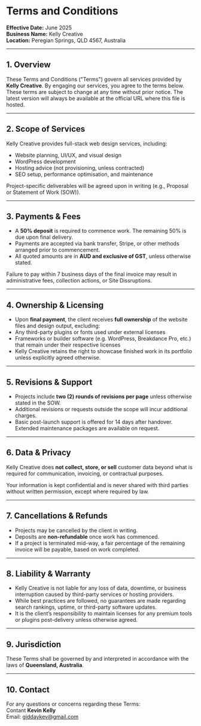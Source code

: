 # Terms and Conditions
**Effective Date:** June 2025<br>
**Business Name:** Kelly Creative<br>
**Location:** Peregian Springs, QLD 4567, Australia

---

## 1. Overview

These Terms and Conditions ("Terms") govern all services provided by **Kelly Creative**. By engaging our services, you agree to the terms below. These terms are subject to change at any time without prior notice. The latest version will always be available at the official URL where this file is hosted.

---

## 2. Scope of Services

Kelly Creative provides full-stack web design services, including:

- Website planning, UI/UX, and visual design
- WordPress development
- Hosting advice (not provisioning, unless contracted)
- SEO setup, performance optimisation, and maintenance

Project-specific deliverables will be agreed upon in writing (e.g., Proposal or Statement of Work (SOW)).

---

## 3. Payments & Fees

- A **50% deposit** is required to commence work. The remaining 50% is due upon final delivery.
- Payments are accepted via bank transfer, Stripe, or other methods arranged prior to commencement.
- All quoted amounts are in **AUD and exclusive of GST**, unless otherwise stated.

Failure to pay within 7 business days of the final invoice may result in administrative fees, collection actions, or Site Dissruptions.

---

## 4. Ownership & Licensing

- Upon **final payment**, the client receives **full ownership** of the website files and design output, excluding:
- Any third-party plugins or fonts used under external licenses
- Frameworks or builder software (e.g. WordPress, Breakdance Pro, etc.) that remain under their respective licenses
- Kelly Creative retains the right to showcase finished work in its portfolio unless explicitly agreed otherwise.

---

## 5. Revisions & Support

- Projects include **two (2) rounds of revisions per page** unless otherwise stated in the SOW.
- Additional revisions or requests outside the scope will incur additional charges.
- Basic post-launch support is offered for 14 days after handover. Extended maintenance packages are available on request.

---

## 6. Data & Privacy

Kelly Creative does **not collect, store, or sell** customer data beyond what is required for communication, invoicing, or contractual purposes.

Your information is kept confidential and is never shared with third parties without written permission, except where required by law.

---

## 7. Cancellations & Refunds

- Projects may be cancelled by the client in writing.
- Deposits are **non-refundable** once work has commenced.
- If a project is terminated mid-way, a fair percentage of the remaining invoice will be payable, based on work completed.

---

## 8. Liability & Warranty

- Kelly Creative is not liable for any loss of data, downtime, or business interruption caused by third-party services or hosting providers.
- While best practices are followed, no guarantees are made regarding search rankings, uptime, or third-party software updates.
- It is the client’s responsibility to maintain licenses for any premium tools or plugins post-delivery unless otherwise agreed.

---

## 9. Jurisdiction

These Terms shall be governed by and interpreted in accordance with the laws of **Queensland, Australia**.

---

## 10. Contact

For any questions or concerns regarding these Terms:<br>
Contant **Kevin Kelly**<br>
Email: giddaykev@gmail.com

